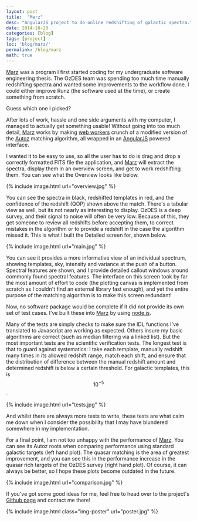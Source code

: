 ```yaml
---
layout: post
title:  "Marz"
desc: "AngularJS project to do online redshifting of galactic spectra."
date: 2014-10-20
categories: [blog]
tags: [project]
loc: 'blog/marz/'
permalink: /blog/marz
math: true
---
```


[Marz](https://samreay.github.io/Marz) was a program I first started coding for my undergraduate software engineering thesis.
The OzDES team was spending too much time manually redshifting spectra and wanted some improvements to the workflow done.
I could either improve Runz (the software used at the time), or create something from scratch.


Guess which one I picked?


After lots of work, hassle and one side arguments with my computer, I managed to actually get something usable!
Without going into too much detail, [Marz](https://samreay.github.io/Marz) works by making
[web workers](http://www.tutorialspoint.com/html5/html5_web_workers.htm) crunch of a modified version of the
[Autoz](http://arxiv.org/abs/1404.2626) matching algorithm,
all wrapped in an [AngularJS](https://angularjs.org/) powered interface.


I wanted it to be easy to use, so all the user has to do is drag and drop a correctly formatted FITS file the application,
and [Marz](https://samreay.github.io/Marz)  will extract the spectra,
display them in an overview screen, and get to work redshifting them. You can see what the Overview looks like below.


{% include image.html url="overview.jpg"  %}


You can see the spectra in black, redshifted templates in red, and the confidence of the redshift (QOP) shown above the match.
There's a tabular view as well, but its not nearly as interesting to display.
OzDES is a deep survey, and their signal to noise will often be very low.
Because of this, they get someone to review all redshifts before accepting them, to correct mistakes in the algorithm or to provide a redshift
in the case the algorithm missed it. This is what I built the Detailed screen for, shown below.


{% include image.html url="main.jpg"  %}

You can see it provides a more informative view of an individual spectrum, showing templates, sky, intensity and variance at the push of a button.
Spectral features are shown, and I provide detailed callout windows around commonly found spectral features.
The interface on this screen took by far the most amount of effort to code (the plotting canvas is implemented from scratch as I couldn't find an
external library fast enough), and yet the entire purpose of the matching algorithm is to make this screen redundant!


Now, no software package would be complete if it did not provide its own set of test cases.
I've built these into [Marz](https://samreay.github.io/Marz) by
using [node.js](https://nodejs.org/en/).

Many of the tests are simply checks to make sure the IDL functions I've translated to Javascript are working as expected.
Others insure my basic algorithms are correct (such as median filtering via a linked list).
But the most important tests are the scientific verification tests. The longest test is that to guard against systematics:
I take each template, manually redshift many times in its allowed redshift range, match each shift, and ensure that the distribution of difference between
the manual redshift amount and determined redshift is below a certain threshold. For galactic templates, this is $$10^{-5}$$.

{% include image.html url="tests.jpg"  %}

And whilst there are always more tests to write, these tests are what calm me down when I consider the possibility that I may have
blundered somewhere in my implementation.

For a final point, I am not too unhappy with the performance of [Marz](https://samreay.github.io/Marz).
You can see its Autoz roots when comparing performance using standard
galactic targets (left hand plot). The quasar matching is the area of greatest improvement,
and you can see this in the performance increase in the
quasar rich targets of the OzDES survey (right hand plot). Of course, it can always be better,
so I hope these plots become outdated in the future.

{% include image.html url="comparison.jpg"  %}


If you've got some good ideas for me, feel free to head over to the project's [Github page](https://github.com/samreay/Marz)
and contact me there!

{% include image.html class="img-poster"  url="poster.jpg"  %}
